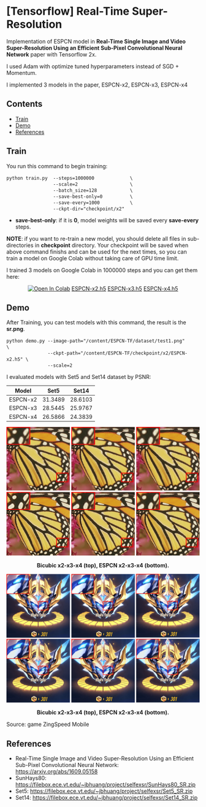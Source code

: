 # [Tensorflow] Real-Time Super-Resolution 

Implementation of ESPCN model in **Real-Time Single Image and Video Super-Resolution Using an Efficient Sub-Pixel Convolutional Neural Network** paper with Tensorflow 2x. 

I used Adam with optimize tuned hyperparameters instead of SGD + Momentum. 

I implemented 3 models in the paper, ESPCN-x2, ESPCN-x3, ESPCN-x4 


## Contents
- [Train](#train)
- [Demo](#demo)
- [References](#references)


## Train
You run this command to begin training:
```
python train.py  --steps=1000000             \
                 --scale=2                   \
                 --batch_size=128            \
                 --save-best-only=0          \
                 --save-every=1000           \
                 --ckpt-dir="checkpoint/x2"  
```
- **save-best-only**: if it is **0**, model weights will be saved every **save-every** steps.


**NOTE**: if you want to re-train a new model, you should delete all files in sub-directories in **checkpoint** directory. Your checkpoint will be saved when above command finishs and can be used for the next times, so you can train a model on Google Colab without taking care of GPU time limit.

I trained 3 models on Google Colab in 1000000 steps and you can get them here:
<div align="center">

[![Open In Colab](https://colab.research.google.com/assets/colab-badge.svg)](https://colab.research.google.com/drive/1Z2CHYJvC_bs8-_CnGDwWv-Bg8ShzjDJE?usp=sharing)
[ESPCN-x2.h5](checkpoint/x2/ESPCN-x2.h5)
[ESPCN-x3.h5](checkpoint/x3/ESPCN-x3.h5)
[ESPCN-x4.h5](checkpoint/x4/ESPCN-x4.h5)

</div>


## Demo 
After Training, you can test models with this command, the result is the **sr.png**.
```
python demo.py --image-path="/content/ESPCN-TF/dataset/test1.png"        \
               --ckpt-path="/content/ESPCN-TF/checkpoint/x2/ESPCN-x2.h5" \
               --scale=2
```

I evaluated models with Set5 and Set14 dataset by PSNR:

<div align="center">

|   Model  |  Set5   |  Set14  |
|:--------:|:-------:|:-------:|
| ESPCN-x2 | 31.3489 | 28.6103 |
| ESPCN-x3 | 28.5445 | 25.9767 |
| ESPCN-x4 | 26.5866 | 24.3839 |

</div>

<div align="center">
  <img src="./README/test1-x234-min.png" width="1000">  
  <p><strong>Bicubic x2-x3-x4 (top), ESPCN x2-x3-x4 (bottom).</strong></p>

  <img src="./README/test2-x234-min.png" width="1000">  
  <p><strong>Bicubic x2-x3-x4 (top), ESPCN x2-x3-x4 (bottom).</strong></p>
</div>
Source: game ZingSpeed Mobile

## References
- Real-Time Single Image and Video Super-Resolution Using an Efficient Sub-Pixel Convolutional Neural Network: https://arxiv.org/abs/1609.05158
- SunHays80: https://filebox.ece.vt.edu/~jbhuang/project/selfexsr/SunHays80_SR.zip
- Set5: https://filebox.ece.vt.edu/~jbhuang/project/selfexsr/Set5_SR.zip
- Set14: https://filebox.ece.vt.edu/~jbhuang/project/selfexsr/Set14_SR.zip
